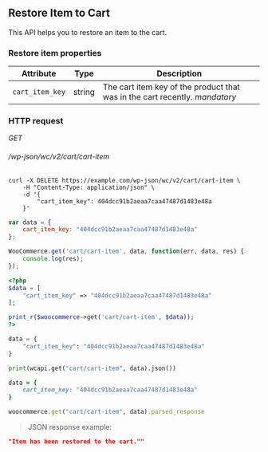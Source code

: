 ## Restore Item to Cart ##

This API helps you to restore an item to the cart.

### Restore item properties ###

| Attribute       | Type   | Description                                   |
| --------------- | ------ | --------------------------------------------- |
| `cart_item_key` | string | The cart item key of the product that was in the cart recently. <i class="label label-info">mandatory</i> |

### HTTP request ###

<div class="api-endpoint">
	<div class="endpoint-data">
		<i class="label label-get">GET</i>
		<h6>/wp-json/wc/v2/cart/cart-item</h6>
	</div>
</div>

```shell
curl -X DELETE https://example.com/wp-json/wc/v2/cart/cart-item \
	-H "Content-Type: application/json" \
	-d '{
		"cart_item_key": 404dcc91b2aeaa7caa47487d1483e48a
	}'
```

```javascript
var data = {
	cart_item_key: "404dcc91b2aeaa7caa47487d1483e48a"
};

WooCommerce.get('cart/cart-item', data, function(err, data, res) {
	console.log(res);
});
```

```php
<?php
$data = [
	"cart_item_key" => "404dcc91b2aeaa7caa47487d1483e48a"
];

print_r($woocommerce->get('cart/cart-item', $data));
?>
```

```python
data = {
	"cart_item_key": "404dcc91b2aeaa7caa47487d1483e48a"
}

print(wcapi.get("cart/cart-item", data).json())
```

```ruby
data = {
	cart_item_key: "404dcc91b2aeaa7caa47487d1483e48a"
}

woocommerce.get("cart/cart-item", data).parsed_response
```

> JSON response example:

```json
"Item has been restored to the cart.""
```
